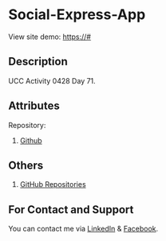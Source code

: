 # Social-Express-App
View site demo: [https://#](#)

## Description
UCC Activity 0428 Day 71.

## Attributes
Repository:
  1. [Github](https://github.com/zirc31/social-express-app)

## Others
  1. [GitHub Repositories](https://github.com/zirc31?tab=repositories)

## For Contact and Support
You can contact me via [LinkedIn](https://www.linkedin.com/in/cx31-uiuxdev/) & [Facebook](https://www.facebook.com/zircitsolutions).
